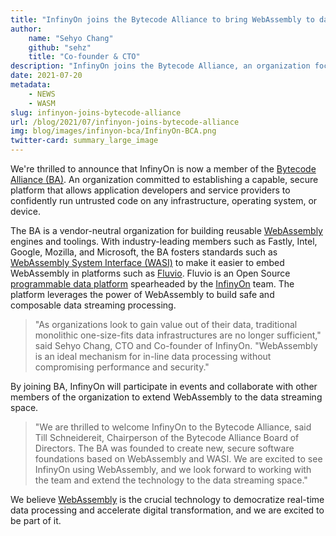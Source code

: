 ```yaml
---
title: "InfinyOn joins the Bytecode Alliance to bring WebAssembly to data streaming"
author:
    name: "Sehyo Chang"
    github: "sehz"
    title: "Co-founder & CTO"
description: "InfinyOn joins the Bytecode Alliance, an organization focused on building reusable WebAssembly(WASM) engines and tools."
date: 2021-07-20
metadata: 
    - NEWS
    - WASM
slug: infinyon-joins-bytecode-alliance
url: /blog/2021/07/infinyon-joins-bytecode-alliance
img: blog/images/infinyon-bca/InfinyOn-BCA.png
twitter-card: summary_large_image
---
```


We're thrilled to announce that InfinyOn is now a member of the [Bytecode Alliance (BA)](https://bytecodealliance.org). An organization committed to establishing a capable, secure platform that allows application developers and service providers to confidently run untrusted code on any infrastructure, operating system, or device.

The BA is a vendor-neutral organization for building reusable [WebAssembly](https://webassembly.org) engines and toolings.  With industry-leading members such as Fastly, Intel, Google, Mozilla, and Microsoft, the BA fosters standards such as [WebAssembly System Interface (WASI)](https://wasi.dev) to make it easier to embed WebAssembly in platforms such as [Fluvio](https://www.fluvio.io). Fluvio is an Open Source [programmable data platform](https://www.infinyon.com/blog/2021/06/introducing-fluvio/) spearheaded by the [InfinyOn](https://www.infinyon.com) team. The platform leverages the power of WebAssembly to build safe and composable data streaming processing.

> "As organizations look to gain value out of their data, traditional monolithic one-size-fits data infrastructures are no longer sufficient," said Sehyo Chang, CTO and Co-founder of InfinyOn.   "WebAssembly is an ideal mechanism for in-line data processing without compromising performance and security." 

By joining BA,  InfinyOn will participate in events and collaborate with other members of the organization to extend WebAssembly to the data streaming space.  

> "We are thrilled to welcome InfinyOn to the Bytecode Alliance, said Till Schneidereit, Chairperson of the Bytecode Alliance Board of Directors. The BA was founded to create new, secure software foundations based on WebAssembly and WASI. We are excited to see InfinyOn using WebAssembly, and we look forward to working with the team and extend the technology to the data streaming space."

We believe [WebAssembly](https://webassembly.org) is the crucial technology to democratize real-time data processing and accelerate digital transformation, and we are excited to be part of it.